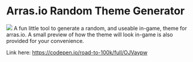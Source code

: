 # Arras.io Random Theme Generator
![](https://preview.redd.it/7wo145qz4uq41.gif?format=mp4&s=7fee285865d971b4660c1cbb3bd1be6bef318956)
A fun little tool to generate a random, and useable in-game, theme for arras.io. A small preview of how the theme will look in-game is also provided for your convenience.

Link here: https://codepen.io/road-to-100k/full/OJVaypw
